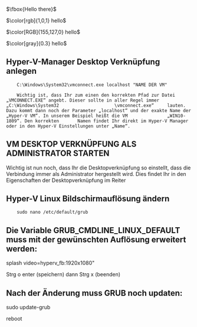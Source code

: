 

$\fbox{Hello there}$

$\color[rgb]{1,0,1} hello$

$\color[RGB]{155,127,0} hello$

$\color[gray]{0.3} hello$


## Hyper-V-Manager Desktop Verknüpfung anlegen

        C:\Windows\System32\vmconnect.exe localhost "NAME DER VM"

        Wichtig ist, dass Ihr zum einen den korrekten Pfad zur Datei „VMCONNECT.EXE“ angebt. Dieser sollte in aller Regel immer „C:\Windows\System32                     \vmconnect.exe“     lauten. Dazu kommt dann noch der Parameter „localhost“ und der exakte Name der „Hyper-V VM“. In unserem Beispiel heißt die VM               „WIN10-1809“. Den korrekten       Namen findet Ihr direkt im Hyper-V Manager oder in den Hyper-V Einstellungen unter „Name“. 

## VM DESKTOP VERKNÜPFUNG ALS ADMINISTRATOR STARTEN

Wichtig ist nun noch, dass Ihr die Desktopverknüpfung so einstellt, dass die Verbindung immer als Administrator hergestellt wird. Dies findet Ihr in den Eigenschaften der Desktopverknüpfung im Reiter


## Hyper-V Linux Bildschirmauflösung ändern

        sudo nano /etc/default/grub

## Die Variable GRUB_CMDLINE_LINUX_DEFAULT muss mit der gewünschten Auflösung erweitert werden: 

splash video=hyperv_fb:1920x1080"

Strg o enter (speichern) dann Strg x (beenden)

## Nach der Änderung muss GRUB noch updaten:

sudo update-grub

reboot
